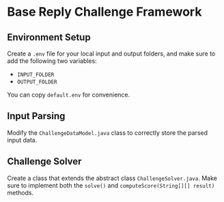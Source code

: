 # Base Reply Challenge Framework

## Environment Setup

Create a `.env` file for your local input and output folders, and make sure to add the following two variables:
* `INPUT_FOLDER`
* `OUTPUT_FOLDER`

You can copy `default.env` for convenience.

## Input Parsing

Modify the `ChallengeDataModel.java` class to correctly store the parsed input data.

## Challenge Solver

Create a class that extends the abstract class `ChallengeSolver.java`.
Make sure to implement both the `solve()` and `computeScore(String[][] result)` methods.
